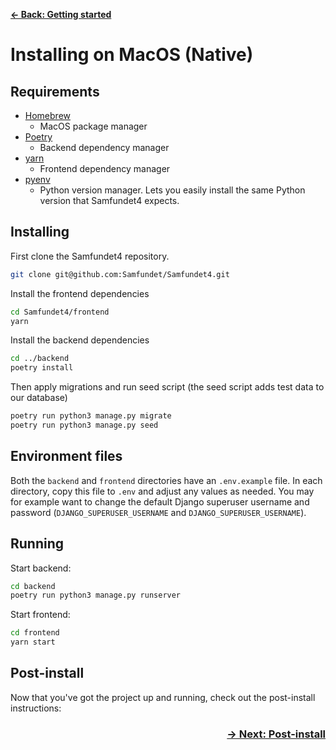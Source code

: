 [**&larr; Back: Getting started**](../introduction.md)

# Installing on MacOS (Native)

## Requirements

- [Homebrew](https://docs.brew.sh/Installation)
  - MacOS package manager
- [Poetry](https://python-poetry.org/docs/)
  - Backend dependency manager
- [yarn](https://classic.yarnpkg.com/lang/en/docs/install/#mac-stable)
  - Frontend dependency manager
- [pyenv](https://github.com/pyenv/pyenv)
  - Python version manager. Lets you easily install the same Python version that Samfundet4 expects.

## Installing

First clone the Samfundet4 repository.

```bash
git clone git@github.com:Samfundet/Samfundet4.git
```

Install the frontend dependencies

```bash
cd Samfundet4/frontend
yarn
```

Install the backend dependencies

```bash
cd ../backend
poetry install
```

Then apply migrations and run seed script (the seed script adds test data to our database)

```bash
poetry run python3 manage.py migrate
poetry run python3 manage.py seed
```

## Environment files

Both the `backend` and `frontend` directories have an `.env.example` file. In each directory, copy this file to `.env`
and adjust any values as needed. You may for example want to change the default Django superuser username and
password (`DJANGO_SUPERUSER_USERNAME` and `DJANGO_SUPERUSER_USERNAME`).

## Running

Start backend:

```bash
cd backend
poetry run python3 manage.py runserver
```

Start frontend:

```bash
cd frontend
yarn start
```

## Post-install

Now that you've got the project up and running, check out the post-install instructions:

<h3 align="right">
<a href="/docs/install/post-install.md">&rarr; Next: Post-install</a>
</h3>
